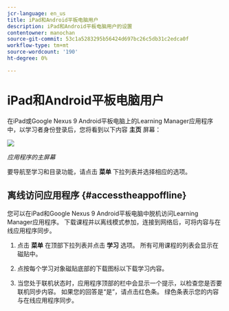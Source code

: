 ```yaml
---
jcr-language: en_us
title: iPad和Android平板电脑用户
description: iPad和Android平板电脑用户的设置
contentowner: manochan
source-git-commit: 53c1a5283295b56424d697bc26c5db31c2edca0f
workflow-type: tm+mt
source-wordcount: '190'
ht-degree: 0%

---
```




# iPad和Android平板电脑用户

在iPad或Google Nexus 9 Android平板电脑上的Learning Manager应用程序中，以学习者身份登录后，您将看到以下内容 **主页** 屏幕：

![](assets/screenshot-2015-08-07-12-24-40-e1439211134842.png)

*应用程序的主屏幕*

要导航至学习和目录功能，请点击 **菜单** 下拉列表并选择相应的选项。

<!--![](assets/menu-ipad.png)-->

## 离线访问应用程序 {#accesstheappoffline}

您可以在iPad和Google Nexus 9 Android平板电脑中脱机访问Learning Manager应用程序。 下载课程并以离线模式参加，连接到网络后，可将内容与在线应用程序同步。

1. 点击 **菜单** 在顶部下拉列表并点击 **学习** 选项。 所有可用课程的列表会显示在磁贴中。
1. 点按每个学习对象磁贴底部的下载图标以下载学习内容。

   <!--![](assets/download-ipad.png)-->

1. 当您处于联机状态时，应用程序顶部的栏中会显示一个提示，以检查您是否要联机同步内容。 如果您的回答是“是”，请点击红色条。 绿色条表示您的内容与在线应用程序同步。

<!--## Track device storage {#trackdevicestorage}

You can monitor your device storage periodically.

Tap the profile icon at the upper-right corner of the app and tap **Device Storage** menu option.

![](assets/app-device-storage.png)

An app storage information dialog appears as shown below.

![](assets/app-storage.png)

Using the app storage information, you can check the total space of device, app and the downloaded courses. This information enables you to download courses accordingly. To delete the downloaded courses in the device, tap X icon adjacent to each course name.-->
